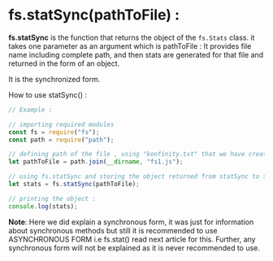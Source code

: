 # fs.statSync(pathToFile) :

**fs.statSync** is the function that returns the object of the `fs.Stats` class. it takes one parameter as an argument which is pathToFile : It provides file name including complete path, and then stats are generated for that file and returned in the form of an object.

It is the synchronized form.

How to use statSync() :

```js
// Example :

// importing required modules
const fs = require("fs");
const path = require("path");

// defining path of the file , using "konfinity.txt" that we have created in previous articles
let pathToFile = path.join(__dirname, "fs1.js");

// using fs.statSync and storing the object returned from statSync to stats variable
let stats = fs.statSync(pathToFile);

// printing the object :
console.log(stats);
```

**Note**: Here we did explain a synchronous form, it was just for information about synchronous methods but still it is recommended to use ASYNCHRONOUS FORM i.e fs.stat() read next article for this.
Further, any synchronous form will not be explained as it is never recommended to use.